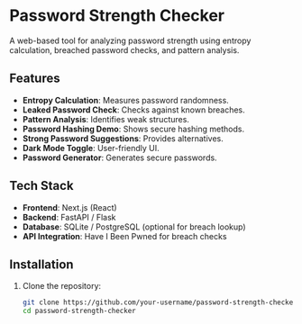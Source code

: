 # Password Strength Checker

A web-based tool for analyzing password strength using entropy calculation, breached password checks, and pattern analysis.

## Features
- **Entropy Calculation**: Measures password randomness.
- **Leaked Password Check**: Checks against known breaches.
- **Pattern Analysis**: Identifies weak structures.
- **Password Hashing Demo**: Shows secure hashing methods.
- **Strong Password Suggestions**: Provides alternatives.
- **Dark Mode Toggle**: User-friendly UI.
- **Password Generator**: Generates secure passwords.

## Tech Stack
- **Frontend**: Next.js (React)
- **Backend**: FastAPI / Flask
- **Database**: SQLite / PostgreSQL (optional for breach lookup)
- **API Integration**: Have I Been Pwned for breach checks

## Installation
1. Clone the repository:
   ```bash
   git clone https://github.com/your-username/password-strength-checker.git
   cd password-strength-checker
